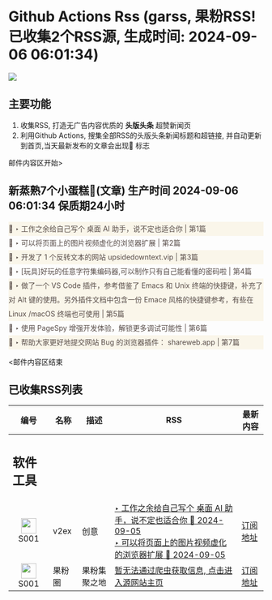 # Github Actions Rss (garss, 果粉RSS! 已收集2个RSS源, 生成时间: 2024-09-06 06:01:34)

![](https://cdn.jsdelivr.net/gh/xinkeji/garss/_media/ga-rss.png)



## 主要功能
1. 收集RSS, 打造无广告内容优质的 **头版头条** 超赞新闻页
2. 利用Github Actions, 搜集全部RSS的头版头条新闻标题和超链接, 并自动更新到首页,当天最新发布的文章会出现🌈 标志

邮件内容区开始>
<h2>新蒸熟7个小蛋糕🍰(文章) 生产时间 2024-09-06 06:01:34 保质期24小时</h2>

<div style='line-height:3;background-color:#FAF6EA;' ><a href='https://www.v2ex.com/t/1070600#reply0' style="line-height:2;text-decoration:none;display:block;color:#584D49;">🌈 ‣ 工作之余给自己写个 桌面 AI 助手，说不定也适合你 | 第1篇</a></div><div style='line-height:3;' ><a href='https://www.v2ex.com/t/1070409#reply3' style="line-height:2;text-decoration:none;display:block;color:#584D49;">🌈 ‣ 可以将页面上的图片视频虚化的浏览器扩展 | 第2篇</a></div><div style='line-height:3;background-color:#FAF6EA;' ><a href='https://www.v2ex.com/t/1070379#reply6' style="line-height:2;text-decoration:none;display:block;color:#584D49;">🌈 ‣ 开发了 1 个反转文本的网站 upsidedowntext.vip | 第3篇</a></div><div style='line-height:3;' ><a href='https://www.v2ex.com/t/1070414#reply4' style="line-height:2;text-decoration:none;display:block;color:#584D49;">🌈 ‣ [玩具]好玩的任意字符集编码器,可以制作只有自己能看懂的密码啦 | 第4篇</a></div><div style='line-height:3;background-color:#FAF6EA;' ><a href='https://www.v2ex.com/t/1070423#reply1' style="line-height:2;text-decoration:none;display:block;color:#584D49;">🌈 ‣ 做了一个 VS Code 插件，参考借鉴了 Emacs 和 Unix 终端的快捷键，补充了对 Alt 键的使用。另外插件文档中包含一份 Emace 风格的快捷键参考，有些在 Linux /macOS 终端也可使用 | 第5篇</a></div><div style='line-height:3;' ><a href='https://www.v2ex.com/t/1070382#reply1' style="line-height:2;text-decoration:none;display:block;color:#584D49;">🌈 ‣ 使用 PageSpy 增强开发体验，解锁更多调试可能性 | 第6篇</a></div><div style='line-height:3;background-color:#FAF6EA;' ><a href='https://www.v2ex.com/t/1070388#reply0' style="line-height:2;text-decoration:none;display:block;color:#584D49;">🌈 ‣ 帮助大家更好地提交网站 Bug 的浏览器插件： shareweb.app | 第7篇</a></div>

<邮件内容区结束

## 已收集RSS列表

| 编号 | 名称 | 描述 | RSS | 最新内容 |
| --- | --- | --- | --- | --- |
| <h2 id="软件工具">软件工具</h2> |  |   |  |  |
| <div id="S001" style="text-align: center;"><img src="https://cdn.jsdelivr.net/gh/zhaoolee/garss/_media/favicon/S001.png" width="30px" style="width:30px;height: auto;"/><br><span>S001</span></div> | v2ex | 创意 | [‣ 工作之余给自己写个 桌面 AI 助手，说不定也适合你 🌈 2024-09-05](https://www.v2ex.com/t/1070600#reply0)<br/>[‣ 可以将页面上的图片视频虚化的浏览器扩展 🌈 2024-09-05](https://www.v2ex.com/t/1070409#reply3) | [订阅地址](https://www.v2ex.com/feed/tab/creative.xml) |
| <div id="S001" style="text-align: center;"><img src="https://cdn.jsdelivr.net/gh/zhaoolee/garss/_media/favicon/S001.png" width="30px" style="width:30px;height: auto;"/><br><span>S001</span></div> | 果粉圈 | 果粉集聚之地 | [暂无法通过爬虫获取信息, 点击进入源网站主页](https://g0f.cn) | [订阅地址](https://g0f.cn/rss.xml) |



